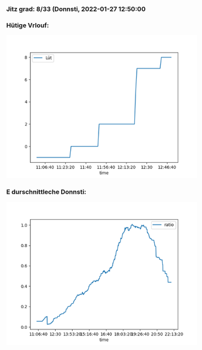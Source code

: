 ### Jitz grad: 8/33 (Donnsti, 2022-01-27 12:50:00

### Hütige Vrlouf:
![Graph](Today.png)

### E durschnittleche Donnsti:
![Graph](Donnsti.png)